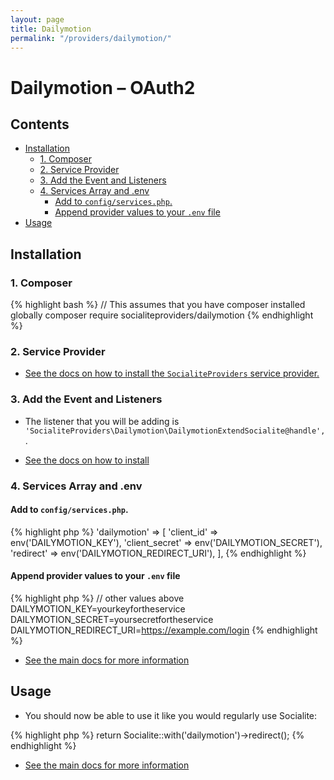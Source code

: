 ```yaml
---
layout: page
title: Dailymotion
permalink: "/providers/dailymotion/"
---
```

# Dailymotion – OAuth2

## Contents

- [Installation](#installation)
  - [1. Composer](#1-composer)
  - [2. Service Provider](#2-service-provider)
  - [3. Add the Event and Listeners](#3-add-the-event-and-listeners)
  - [4. Services Array and .env](#4-services-array-and-env)
    - [Add to `config/services.php`.](#add-to-configservicesphp)
    - [Append provider values to your `.env` file](#append-provider-values-to-your-env-file)
- [Usage](#usage)


## Installation

### 1. Composer

{% highlight bash %}
// This assumes that you have composer installed globally
composer require socialiteproviders/dailymotion
{% endhighlight %}

### 2. Service Provider

* [See the docs on how to install the `SocialiteProviders` service provider.](https://github.com/SocialiteProviders/Manager#2-service-provider)


### 3. Add the Event and Listeners

* The listener that you will be adding is `'SocialiteProviders\Dailymotion\DailymotionExtendSocialite@handle',`.

* [See the docs on how to install](https://github.com/SocialiteProviders/Manager#3-add-the-event-and-listeners)

### 4. Services Array and .env

#### Add to `config/services.php`.

{% highlight php %}
'dailymotion' => [
    'client_id' => env('DAILYMOTION_KEY'),
    'client_secret' => env('DAILYMOTION_SECRET'),
    'redirect' => env('DAILYMOTION_REDIRECT_URI'),
],
{% endhighlight %}

#### Append provider values to your `.env` file

{% highlight php %}
// other values above
DAILYMOTION_KEY=yourkeyfortheservice
DAILYMOTION_SECRET=yoursecretfortheservice
DAILYMOTION_REDIRECT_URI=https://example.com/login
{% endhighlight %}

* [See the main docs for more information](https://github.com/SocialiteProviders/Manager#4-services-array-and-env)


## Usage

* You should now be able to use it like you would regularly use Socialite:

{% highlight php %}
return Socialite::with('dailymotion')->redirect();
{% endhighlight %}

* [See the main docs for more information](https://github.com/SocialiteProviders/Manager#usage)
